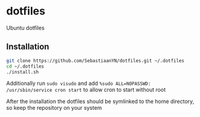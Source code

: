 # dotfiles

Ubuntu dotfiles

## Installation

```sh
git clone https://github.com/SebastiaanYN/dotfiles.git ~/.dotfiles
cd ~/.dotfiles
./install.sh
```

Additionally run `sudo visudo` and add `%sudo ALL=NOPASSWD: /usr/sbin/service cron start` to allow cron to start without root

After the installation the dotfiles should be symlinked to the home directory, so keep the repository on your system
